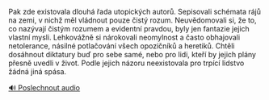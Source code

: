 
Pak zde existovala dlouhá řada utopických autorů. Sepisovali schémata rájů na zemi, v nichž měl vládnout pouze čistý rozum. Neuvědomovali si, že to, co nazývají čistým rozumem a evidentní pravdou, byly jen fantazie jejich vlastní mysli. Lehkovážně si nárokovali neomylnost a často obhajovali netolerance, násilné potlačování všech opozičníků a heretiků. Chtěli dosáhnout diktatury buď pro sebe samé, nebo pro lidi, kteří by jejich plány přesně uvedli v život. Podle jejich názoru neexistovala pro trpící lidstvo žádná jiná spása.

[🔊 Poslechnout audio](/data/7-paragraphs/audio/chapter_24/para_004-Pak-zde-existovala-dlouh-ada-utopickch-autor.mp3)

